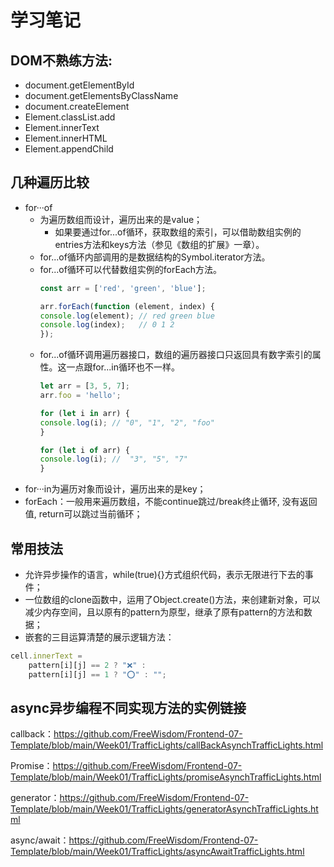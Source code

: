 # 学习笔记

## DOM不熟练方法:
* document.getElementById
* document.getElementsByClassName
* document.createElement
* Element.classList.add
* Element.innerText
* Element.innerHTML
* Element.appendChild

## 几种遍历比较
* for···of
    - 为遍历数组而设计，遍历出来的是value；
        - 如果要通过for...of循环，获取数组的索引，可以借助数组实例的entries方法和keys方法（参见《数组的扩展》一章）。
    - for...of循环内部调用的是数据结构的Symbol.iterator方法。
    - for...of循环可以代替数组实例的forEach方法。
        ```js
        const arr = ['red', 'green', 'blue'];

        arr.forEach(function (element, index) {
        console.log(element); // red green blue
        console.log(index);   // 0 1 2
        });
        ```
    - for...of循环调用遍历器接口，数组的遍历器接口只返回具有数字索引的属性。这一点跟for...in循环也不一样。
        ```js
        let arr = [3, 5, 7];
        arr.foo = 'hello';

        for (let i in arr) {
        console.log(i); // "0", "1", "2", "foo"
        }

        for (let i of arr) {
        console.log(i); //  "3", "5", "7"
        }
        ```
* for···in为遍历对象而设计，遍历出来的是key；
* forEach：一般用来遍历数组，不能continue跳过/break终止循环, 没有返回值, return可以跳过当前循环；

## 常用技法
* 允许异步操作的语言，while(true){}方式组织代码，表示无限进行下去的事件；
* 一位数组的clone函数中，运用了Object.create()方法，来创建新对象，可以减少内存空间，且以原有的pattern为原型，继承了原有pattern的方法和数据；
* 嵌套的三目运算清楚的展示逻辑方法：
```javascript
cell.innerText = 
    pattern[i][j] == 2 ? "❌" : 
    pattern[i][j] == 1 ? "⭕️" : "";
```

## async异步编程不同实现方法的实例链接
callback：https://github.com/FreeWisdom/Frontend-07-Template/blob/main/Week01/TrafficLights/callBackAsynchTrafficLights.html

Promise：https://github.com/FreeWisdom/Frontend-07-Template/blob/main/Week01/TrafficLights/promiseAsynchTrafficLights.html

generator：https://github.com/FreeWisdom/Frontend-07-Template/blob/main/Week01/TrafficLights/generatorAsynchTrafficLights.html

async/await：https://github.com/FreeWisdom/Frontend-07-Template/blob/main/Week01/TrafficLights/asyncAwaitTrafficLights.html
